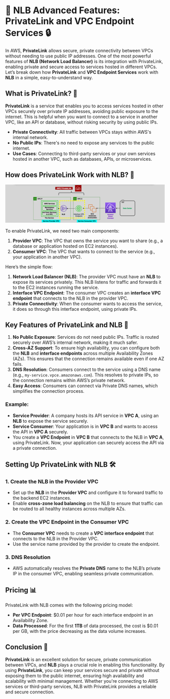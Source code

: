 # **🔞 NLB Advanced Features: PrivateLink and VPC Endpoint Services 🔒**

In AWS, **PrivateLink** allows secure, private connectivity between VPCs without needing to use public IP addresses. One of the most powerful features of **NLB (Network Load Balancer)** is its integration with PrivateLink, enabling private and secure access to services hosted in different VPCs. Let’s break down how **PrivateLink** and **VPC Endpoint Services** work with **NLB** in a simple, easy-to-understand way.

## **What is PrivateLink? 🔑**

**PrivateLink** is a service that enables you to access services hosted in other VPCs securely over private IP addresses, avoiding public exposure to the internet. This is helpful when you want to connect to a service in another VPC, like an API or database, without risking security by using public IPs.

- **Private Connectivity**: All traffic between VPCs stays within AWS's internal network.
- **No Public IPs**: There's no need to expose any services to the public internet.
- **Use Cases**: Connecting to third-party services or your own services hosted in another VPC, such as databases, APIs, or microservices.

## **How does PrivateLink Work with NLB? 🤝**

![NLB PrivateLink](images/nlb-private-link.png)

To enable PrivateLink, we need two main components:

1. **Provider VPC**: The VPC that owns the service you want to share (e.g., a database or application hosted on EC2 instances).
2. **Consumer VPC**: The VPC that wants to connect to the service (e.g., your application in another VPC).

Here’s the simple flow:

1. **Network Load Balancer (NLB)**: The provider VPC must have an **NLB** to expose its services privately. This NLB listens for traffic and forwards it to the EC2 instances running the service.
2. **Interface VPC Endpoint**: The consumer VPC creates an **interface VPC endpoint** that connects to the NLB in the provider VPC.
3. **Private Connectivity**: When the consumer wants to access the service, it does so through this interface endpoint, using private IPs.

## **Key Features of PrivateLink and NLB** 🚀

1. **No Public Exposure**: Services do not need public IPs. Traffic is routed securely over AWS’s internal network, making it much safer.
2. **Cross-AZ Support**: To ensure high availability, you can configure both the **NLB** and **interface endpoints** across multiple Availability Zones (AZs). This ensures that the connection remains available even if one AZ fails.
3. **DNS Resolution**: Consumers connect to the service using a DNS name (e.g., `my-service.vpce.amazonaws.com`). This resolves to private IPs, so the connection remains within AWS’s private network.
4. **Easy Access**: Consumers can connect via Private DNS names, which simplifies the connection process.

### **Example:**

- **Service Provider**: A company hosts its API service in **VPC A**, using an **NLB** to expose the service securely.
- **Service Consumer**: Your application is in **VPC B** and wants to access the API in **VPC A** securely.
- You create a **VPC Endpoint** in **VPC B** that connects to the NLB in **VPC A**, using PrivateLink. Now, your application can securely access the API via a private connection.

## **Setting Up PrivateLink with NLB 🛠️**

### 1. **Create the NLB in the Provider VPC**

- Set up the **NLB** in the **Provider VPC** and configure it to forward traffic to the backend EC2 instances.
- Enable **cross-zone load balancing** on the NLB to ensure that traffic can be routed to all healthy instances across multiple AZs.

### 2. **Create the VPC Endpoint in the Consumer VPC**

- The **Consumer VPC** needs to create a **VPC interface endpoint** that connects to the NLB in the Provider VPC.
- Use the service name provided by the provider to create the endpoint.

### 3. **DNS Resolution**

- AWS automatically resolves the **Private DNS** name to the NLB’s private IP in the consumer VPC, enabling seamless private communication.

## **Pricing 📊**

PrivateLink with NLB comes with the following pricing model:

- **Per VPC Endpoint**: \$0.01 per hour for each interface endpoint in an Availability Zone.
- **Data Processed**: For the first **1TB** of data processed, the cost is \$0.01 per GB, with the price decreasing as the data volume increases.

## **Conclusion 🎯**

**PrivateLink** is an excellent solution for secure, private communication between VPCs, and **NLB** plays a crucial role in enabling this functionality. By using **PrivateLink**, you can keep your services secure and private without exposing them to the public internet, ensuring high availability and scalability with minimal management. Whether you're connecting to AWS services or third-party services, NLB with PrivateLink provides a reliable and secure connection.
